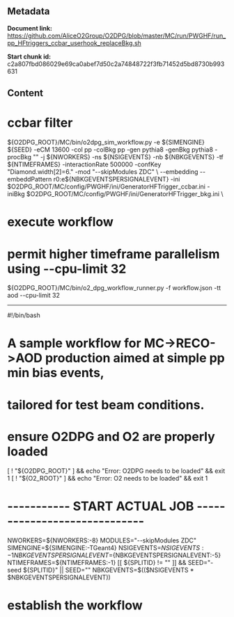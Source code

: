 ## Metadata

**Document link:** https://github.com/AliceO2Group/O2DPG/blob/master/MC/run/PWGHF/run_pp_HFtriggers_ccbar_userhook_replaceBkg.sh

**Start chunk id:** c2a807fbd086029e69ca0abef7d50c2a74848722f3fb71452d5bd8730b993631

## Content

# ccbar filter
${O2DPG_ROOT}/MC/bin/o2dpg_sim_workflow.py -e ${SIMENGINE} ${SEED} -eCM 13600 -col pp -colBkg pp -gen pythia8 -genBkg pythia8 -procBkg "" -j ${NWORKERS} -ns ${NSIGEVENTS} -nb ${NBKGEVENTS} -tf ${NTIMEFRAMES} -interactionRate 500000 -confKey "Diamond.width[2]=6." -mod "--skipModules ZDC" \
        --embedding --embeddPattern r0:e${NBKGEVENTSPERSIGNALEVENT} -ini $O2DPG_ROOT/MC/config/PWGHF/ini/GeneratorHFTrigger_ccbar.ini -iniBkg $O2DPG_ROOT/MC/config/PWGHF/ini/GeneratorHFTrigger_bkg.ini \

# execute workflow
# permit higher timeframe parallelism using --cpu-limit 32
${O2DPG_ROOT}/MC/bin/o2_dpg_workflow_runner.py -f workflow.json -tt aod --cpu-limit 32

---

#!/bin/bash

#
# A sample workflow for MC->RECO->AOD production aimed at simple pp min bias events,
# tailored for test beam conditions.

# ensure O2DPG and O2 are properly loaded
[ ! "${O2DPG_ROOT}" ] && echo "Error: O2DPG needs to be loaded" && exit 1
[ ! "${O2_ROOT}" ] && echo "Error: O2 needs to be loaded" && exit 1


# ----------- START ACTUAL JOB  -----------------------------

NWORKERS=${NWORKERS:-8}
MODULES="--skipModules ZDC"
SIMENGINE=${SIMENGINE:-TGeant4}
NSIGEVENTS=${NSIGEVENTS:-1}
NBKGEVENTSPERSIGNALEVENT=${NBKGEVENTSPERSIGNALEVENT:-5}
NTIMEFRAMES=${NTIMEFRAMES:-1}
[[ ${SPLITID} != "" ]] && SEED="-seed ${SPLITID}" || SEED=""
NBKGEVENTS=$(($NSIGEVENTS * $NBKGEVENTSPERSIGNALEVENT))
# establish the workflow